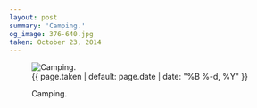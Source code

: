 ```yaml
---
layout: post
summary: 'Camping.'
og_image: 376-640.jpg
taken: October 23, 2014
---
```


<figure class="post" data-src="{{ site.assets_url }}/{{ page.og_image }}" data-sub-html='#caption-{{ page.id | remove_first: "/" }}'>
<img alt="Camping." sizes="(min-width: 700px) 50vw, calc(100vw - 2rem)" src="{{ site.assets_url }}/376-320.jpg" srcset="{{ site.assets_url }}/376-640.jpg 640w, {{ site.assets_url }}/376-480.jpg 480w, {{ site.assets_url }}/376-320.jpg 320w, {{ site.assets_url }}/376-160.jpg 160w"/>
<figcaption id='caption-{{ page.id | remove_first: "/" }}'>
<time>{{ page.taken | default: page.date | date: "%B %-d, %Y" }}</time>
<p>Camping.</p>
</figcaption>
</figure>

